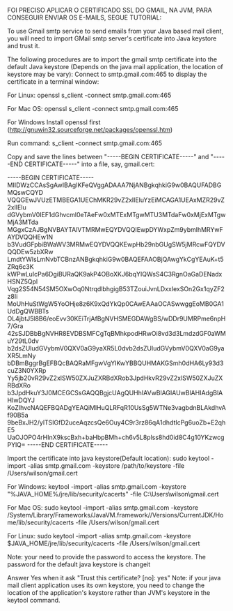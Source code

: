 FOI PRECISO APLICAR O CERTIFICADO SSL DO GMAIL, NA JVM, PARA CONSEGUIR ENVIAR OS E-MAILS, SEGUE TUTORIAL:

To use Gmail smtp service to send emails from your Java based mail client, you will need to import GMail smtp server's certificate into Java keystore and trust it. 


The following procedures are to import the gmail smtp certificate into the default Java keystore (Depends on the java mail application, the location of keystore may be vary): 
Connect to smtp.gmail.com:465 to display the certificate in a terminal window:

For Linux:
openssl s_client -connect smtp.gmail.com:465

For Mac OS:
openssl s_client -connect smtp.gmail.com:465

For Windows
Install openssl first (http://gnuwin32.sourceforge.net/packages/openssl.htm)

Run command:
s_client -connect smtp.gmail.com:465

Copy and save the lines between "-----BEGIN CERTIFICATE-----" and "-----END CERTIFICATE-----" into a file, say, gmail.cert:

-----BEGIN CERTIFICATE-----
MIIDWzCCAsSgAwIBAgIKFeQVggADAAA7NjANBgkqhkiG9w0BAQUFADBGMQswCQYD
VQQGEwJVUzETMBEGA1UEChMKR29vZ2xlIEluYzEiMCAGA1UEAxMZR29vZ2xlIElu
dGVybmV0IEF1dGhvcml0eTAeFw0xMTExMTgwMTU3MTdaFw0xMjExMTgwMjA3MTda
MGgxCzAJBgNVBAYTAlVTMRMwEQYDVQQIEwpDYWxpZm9ybmlhMRYwFAYDVQQHEw1N
b3VudGFpbiBWaWV3MRMwEQYDVQQKEwpHb29nbGUgSW5jMRcwFQYDVQQDEw5zbXRw
LmdtYWlsLmNvbTCBnzANBgkqhkiG9w0BAQEFAAOBjQAwgYkCgYEAuK+t5ZRq6c3K
kWPwLuIcPa6DgiBURaQK9akP4OBoXKJ6bqYIQWsS4C3RgnOaGaDENadxHSNZ5Qpl
Vqg2S54N54SM5OXwOq0NtrqdlbhgigB53TZouiJvnLDxxIexSOn2Gx1qyZF2z8Ii
MoUhHuStWgW5YoOHje8z6K9xQdYkQp0CAwEAAaOCASwwggEoMB0GA1UdDgQWBBTs
OL4jbtJ5l8B6/eoEvv30KEiTrjAfBgNVHSMEGDAWgBS/wDDr9UMRPme6npH7/Gra
42sSJDBbBgNVHR8EVDBSMFCgTqBMhkpodHRwOi8vd3d3LmdzdGF0aWMuY29tL0dv
b2dsZUludGVybmV0QXV0aG9yaXR5L0dvb2dsZUludGVybmV0QXV0aG9yaXR5LmNy
bDBmBggrBgEFBQcBAQRaMFgwVgYIKwYBBQUHMAKGSmh0dHA6Ly93d3cuZ3N0YXRp
Yy5jb20vR29vZ2xlSW50ZXJuZXRBdXRob3JpdHkvR29vZ2xlSW50ZXJuZXRBdXRo
b3JpdHkuY3J0MCEGCSsGAQQBgjcUAgQUHhIAVwBlAGIAUwBlAHIAdgBlAHIwDQYJ
KoZIhvcNAQEFBQADgYEAQiMlHuQLRFqR10UsSg5WTNe3vagbdnBLAkdhvAf90B5a
9beBxJH2/ylTSIGfD2uceAqzcsQe6Ouy4C9r3rz86qA1dhdtIcPg6uoZb+E2qhE5
UaOJOPO4rHInX9kscBxh+baHbpBMh+ch6v5L8plss8hd0id8C4g10YKzwcgPYlQ=
-----END CERTIFICATE-----

Import the certificate into java keystore(Default location):
sudo keytool -import -alias smtp.gmail.com -keystore /path/to/keystore -file /Users/wilson/gmail.cert

For Windows:
keytool -import -alias smtp.gmail.com -keystore "%JAVA_HOME%/jre/lib/security/cacerts" -file C:\Users\wilson\gmail.cert

For Mac OS:
sudo keytool -import -alias smtp.gmail.com -keystore /System/Library/Frameworks/JavaVM.framework//Versions/CurrentJDK/Home/lib/security/cacerts -file /Users/wilson/gmail.cert

For Linux:
sudo keytool -import -alias smtp.gmail.com -keystore $JAVA_HOME/jre/lib/security/cacerts -file /Users/wilson/gmail.cert

Note: your need to provide the password to access the keystore. The password for the default java keystore is changeit

Answer Yes when it ask "Trust this certificate? [no]:  yes"
Note: if your java mail client application uses its own keystore, you need to change the location of the application's keystore rather than JVM's keystore in the keytool command.